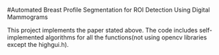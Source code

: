 #Automated Breast Profile Segmentation for ROI Detection Using Digital Mammograms

This project implements the paper stated above. The code includes self-implemented algorithms for all the functions(not using opencv libraries except the highgui.h). 
